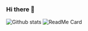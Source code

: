 ### Hi there 👋

<!--
**Fuad9/Fuad9** is a ✨ _special_ ✨ repository because its `README.md` (this file) appears on your GitHub profile.

Here are some ideas to get you started:

- 🔭 I’m currently working on ...
- 🌱 I’m currently learning ...
- 👯 I’m looking to collaborate on ...
- 🤔 I’m looking for help with ...
- 💬 Ask me about ...
- 📫 How to reach me: ...
- 😄 Pronouns: ...
- ⚡ Fun fact: ...
-->

![Github stats](https://github-readme-stats.vercel.app/api?username=Fuad9&show_icons=true&theme=highcontrast)
![ReadMe Card](https://github-readme-stats.vercel.app/api/pin/?username=Fuad9&repo=github-readme-stats)
